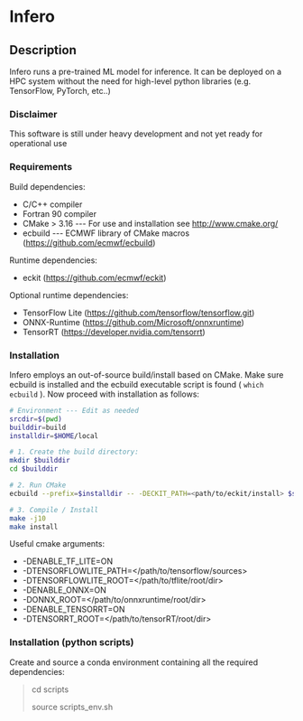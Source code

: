 # Infero

## Description
Infero runs a pre-trained ML model for inference. It can be deployed 
on a HPC system without the need for high-level python libraries 
(e.g. TensorFlow, PyTorch, etc..)

### Disclaimer
This software is still under heavy development and not yet ready for operational use

### Requirements

Build dependencies:

- C/C++ compiler
- Fortran 90 compiler
- CMake > 3.16 --- For use and installation see http://www.cmake.org/
- ecbuild --- ECMWF library of CMake macros (https://github.com/ecmwf/ecbuild)

Runtime dependencies:
  - eckit (https://github.com/ecmwf/eckit)

Optional runtime dependencies:
  - TensorFlow Lite (https://github.com/tensorflow/tensorflow.git)
  - ONNX-Runtime (https://github.com/Microsoft/onnxruntime)
  - TensorRT (https://developer.nvidia.com/tensorrt)

### Installation

Infero employs an out-of-source build/install based on CMake.
Make sure ecbuild is installed and the ecbuild executable script is found ( `which ecbuild` ).
Now proceed with installation as follows:

```bash
# Environment --- Edit as needed
srcdir=$(pwd)
builddir=build
installdir=$HOME/local  

# 1. Create the build directory:
mkdir $builddir
cd $builddir

# 2. Run CMake
ecbuild --prefix=$installdir -- -DECKIT_PATH=<path/to/eckit/install> $srcdir

# 3. Compile / Install
make -j10
make install
```
Useful cmake arguments:
 - -DENABLE_TF_LITE=ON
 - -DTENSORFLOWLITE_PATH=</path/to/tensorflow/sources>
 - -DTENSORFLOWLITE_ROOT=</path/to/tflite/root/dir>
 - -DENABLE_ONNX=ON
 - -DONNX_ROOT=</path/to/onnxruntime/root/dir>
 - -DENABLE_TENSORRT=ON
 - -DTENSORRT_ROOT=</path/to/tensorRT/root/dir>

### Installation (python scripts)
Create and source a conda environment containing all the required dependencies:

> cd scripts
> 
> source scripts_env.sh
